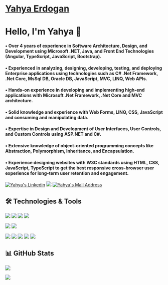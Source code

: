 # [Yahya Erdogan](www.linkedin.com/in/yahyaerdoan)


# Hello, I'm Yahya 👋
#### • Over 4 years of experience in Software Architecture, Design, and Development using Microsoft .NET, Java, and Front End Technologies (Angular, TypeScript, JavaScript, Bootstrap). 
#### • Experienced in analyzing, designing, developing, testing, and deploying Enterprise applications using technologies such as C# .Net Framework, .Net Core, MsSql DB, Oracle DB, JavaScript, MVC, LINQ, Web APIs. 
#### • Hands-on experience in developing and implementing high-end applications with Microsoft .Net Framework, .Net Core and MVC architecture. 
#### • Solid knowledge and experience with Web Forms, LINQ, CSS, JavaScript and consuming and manipulating data. 
#### • Expertise in Design and Development of User Interfaces, User Controls, and Custom Controls using ASP.NET and C#. 
#### • Extensive knowledge of object-oriented programming concepts like Abstraction, Polymorphism, Inheritance, and Encapsulation. 
#### • Experience designing websites with W3C standards using HTML, CSS, JavaScript, TypeScript to get the best responsive cross-browser user experience for long-term user retention and engagement.



  <a href="https://www.linkedin.com/in/yahyaerdo%C4%9Fan/" target="_blank" rel="nofollow"><img alt="Yahya's Linkedin" src="https://img.shields.io/badge/LinkedIn-0077B5?style=for-the-badge&logo=linkedin&logoColor=white" /></a>
  <img src="https://img.shields.io/badge/GitHub-100000?style=for-the-badge&logo=github&logoColor=white"></img>
  <a href="mailto:yahyaerdoan@gmail.com" target="_blank" rel="nofollow"><img alt="Yahya's Mail Address" src="https://img.shields.io/badge/Gmail-D14836?style=for-the-badge&logo=gmail&logoColor=white" /></a>


  
## 🛠 Technologies & Tools 
<img src="https://img.shields.io/badge/C%23-239120?style=for-the-badge&logo=c-sharp&logoColor=white"></img>
<img src="https://img.shields.io/badge/.NET-5C2D91?style=for-the-badge&logo=.net&logoColor=white"></img>
<img src="https://img.shields.io/badge/Java-ED8B00?style=for-the-badge&logo=java&logoColor=white"></img>
<img src="https://img.shields.io/badge/Spring-6DB33F?style=for-the-badge&logo=spring&logoColor=white"></img>

<img src="https://img.shields.io/badge/Microsoft_SQL_Server-CC2927?style=for-the-badge&logo=microsoft-sql-server&logoColor=white"></img>
<img src="https://img.shields.io/badge/Postgres_SQL_Server-CC2928?style=for-the-badge&logo=microsoft-sql-server&logoColor=white"></img>

<img src="https://img.shields.io/badge/Angular-DD0031?style=for-the-badge&logo=angular&logoColor=white"></img>
<img src="https://img.shields.io/badge/TypeScript-007ACC?style=for-the-badge&logo=typescript&logoColor=white"></img>
<img src="https://img.shields.io/badge/Bootstrap-563D7C?style=for-the-badge&logo=bootstrap&logoColor=white"></img>
<img src="https://img.shields.io/badge/HTML5-E34F26?style=for-the-badge&logo=html5&logoColor=white"></img>
<img src="https://img.shields.io/badge/CSS3-1572B6?style=for-the-badge&logo=css3&logoColor=white"></img>


## 📊 GitHub Stats

<p align="center">
  <p>
    <img src="https://github-readme-stats.vercel.app/api?username=yahyaerdoan&count_private=true&show_icons=true&theme=tokyonight">
</p>
  <p>
  <img src="https://github-readme-stats.vercel.app/api/top-langs/?username=yahyaerdoan&hide=python&layout=compact&show_icons=true&theme=tokyonight">
  </p>

</p>
